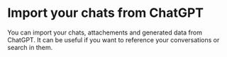 # Import your chats from ChatGPT

You can import your chats, attachements and generated data from ChatGPT. It can be useful if you want to reference your conversations or search in them.
